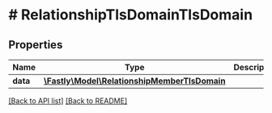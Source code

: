 # # RelationshipTlsDomainTlsDomain

## Properties

Name | Type | Description | Notes
------------ | ------------- | ------------- | -------------
**data** | [**\Fastly\Model\RelationshipMemberTlsDomain**](RelationshipMemberTlsDomain.md) |  | [optional] 


[[Back to API list]](../../README.md#endpoints) [[Back to README]](../../README.md)
